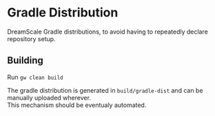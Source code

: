 # Gradle Distribution

DreamScale Gradle distributions, to avoid having to repeatedly declare repository setup.


## Building

Run `gw clean build`

The gradle distribution is generated in `build/gradle-dist` and can be manually uploaded wherever.  
This mechanism should be eventualy automated.

